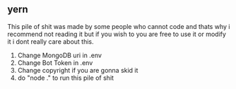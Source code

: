 ## yern


This pile of shit was made by some people who cannot code and thats why i recommend not reading it but if you wish to you are free to use it or modify it i dont really care about this.

1) Change MongoDB uri in .env
2) Change Bot Token in .env
3) Change copyright if you are gonna skid it
4) do "node ." to run this pile of shit
